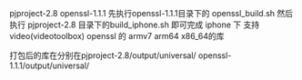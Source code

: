 pjproject-2.8
openssl-1.1.1
先执行openssl-1.1.1目录下的 openssl_build.sh
然后执行 pjproject-2.8 目录下的build_iphone.sh
即可完成 iphone 下 支持video(videotoolbox) openssl 的 armv7 arm64 x86_64的库

打包后的库在分别在pjproject-2.8/output/universal/  openssl-1.1.1/output/universal/